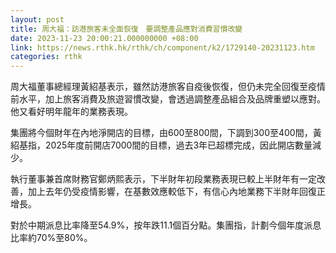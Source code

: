 ```yaml
---
layout: post
title: 周大福：訪港旅客未全面恢復　要調整產品應對消費習慣改變
date: 2023-11-23 20:00:21.000000000 +08:00
link: https://news.rthk.hk/rthk/ch/component/k2/1729140-20231123.htm
categories: rthk
---
```


周大福董事總經理黃紹基表示，雖然訪港旅客自疫後恢復，但仍未完全回復至疫情前水平，加上旅客消費及旅遊習慣改變，會透過調整產品組合及品牌重塑以應對。他又看好明年龍年的業務表現。

集團將今個財年在內地淨開店的目標，由600至800間，下調到300至400間，黃紹基指，2025年度前開店7000間的目標，過去3年已超標完成，因此開店數量減少。

執行董事兼首席財務官鄭炳熙表示，下半財年初段業務表現已較上半財年有一定改善，加上去年仍受疫情影響，在基數效應較低下，有信心內地業務下半財年回復正增長。

對於中期派息比率降至54.9%，按年跌11.1個百分點。集團指，計劃今個年度派息比率約70%至80%。
